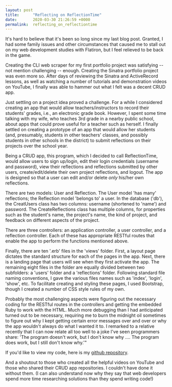 ```yaml
---
layout: post
title:      "Reflecting on ReflectionTime"
date:       2020-03-30 21:26:59 +0000
permalink:  reflecting_on_reflectiontime
---
```



It's hard to believe that it's been so long since my last blog post. Granted, I had some family issues and other circumstances that caused me to stall out on my web development studies with Flatiron, but I feel relieved to be back in the game. 

Creating the CLI web scraper for my first portfolio project was satisfying -- not mention challenging -- enough. Creating the Sinatra portfolio project was even more so. After days of reviewing the Sinatra and ActiveRecord lessons, as well as watching a number of tutorials and demonstration videos on YouTube, I finally was able to hammer out what I felt was a decent CRUD app. 

Just settling on a project idea proved a challenge. For a while I considered creating an app that would allow teachers/instructors to record their students' grades, i.e., an electronic grade book. However, I spent some time talking with my wife, who teaches 3rd grade in a nearby public school, about apps that could prove useful for a teacher such as herself. I finally settled on creating a prototype of an app that would allow her students (and, presumably, students in other teachers' classes, and possibly students in other schools in the district) to submit reflections on their projects over the school year. 

Being a CRUD app, this program, which I decided to call ReflectionTime, would allow users to sign up/login, edit their login credentials (username and password),  view their reflections and reflections submitted by other users, create/edit/delete their own project reflections, and logout. The app is designed so that a user can edit and/or delete *only* his/her own reflections. 

There are two models: User and Reflection. The User model 'has many' reflections; the Reflection model 'belongs to' a user. In the database ('db'), the CreatUsers class has two columns: username (shortened to 'name') and password. The CreateReflections class has multiple columns, for properties such as the student's name, the project's name, the kind of project, and feedback on different aspects of the project. 

There are three controllers: an application controller, a user controller, and a reflection controller. Each of these has appropriate RESTful routes that enable the app to perform the functions mentioned above. 

Finally, there are ten '.erb' files in the 'views' folder. First, a layout page dictates the standard structure for each of the pages in the app. Next, there is a landing page that users will see when they first activate the app. The remaining eight files in the folder are equally divided between two subfolders: a 'users' folder and a 'reflections' folder. Following standard file naming conventions, I gave the various files names such as 'index', 'login', 'show', etc. To facilitate creating and styling these pages, I used Bootstrap, though I created a number of CSS style rules of my own. 

Probably the most challenging aspects were figuring out the necessary coding for the RESTful routes in the controllers and getting the embedded Ruby to work with the HTML. Much more debugging than I had anticipated turned out to be necessary, requiring me to burn the midnight oil sometimes to figure out why I kept getting certain error messages over and over or why the app wouldn't always do what I wanted it to. I remarked to a relative recently that I can now relate all too well to a  joke I've seen programmers share:  'The program doesn't work, but I don't know why .... The program does work, but I still don't know why.'" 

If you'd like to view my code, here is my [github repository](https://github.com/lindenmeadow/reflectiontime). 

And a shoutout to those who created all the helpful videos on YouTube and those who shared their CRUD app repositories. I couldn't have done it without them. (I can also understand now why they say that web developers spend more time researching solutions than they spend writing code!)












